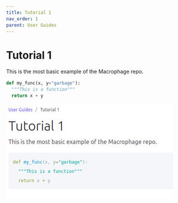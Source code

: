 ```yaml
---
title: Tutorial 1
nav_order: 1
parent: User Guides
---
```


# Tutorial 1

This is the most basic example of the Macrophage repo.

```python
def my_func(x, y="garbage"):
  """This is a function"""
  return x + y
```

![This is a description of the picture](my_picture.png)